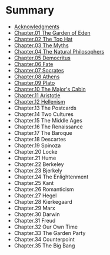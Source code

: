 # Summary

* [Acknowledgments](README.md)
* [Chapter.01 The Garden of Eden](chapter01-the-garden-of-eden.md)
* [Chapter.02 The Top Hat](chapter02-the-top-hat.md)
* [Chapter.03 The Myths](chapter03-the-myths.md)
* [Chapter.04 The Natural Philosophers](chapter04-the-natural-philosophers.md)
* [Chapter.05 Democritus](chapter05-democritus.md)
* [Chapter.06 Fate](chapter06-fate.md)
* [Chapter.07 Socrates](chapter07-socrates.md)
* [Chapter.08 Athens](chapter08-ahtens.md)
* [Chapter.09 Plato](chapter09-plato.md)
* [Chapter.10 The Major's Cabin](chapter10-the-majors-cabin.md)
* [Chapter.11 Aristotle](chapter11-aristotle.md)
* [Chapter.12 Hellenism](chapter12-hellenism.md)
* Chapter.13 The Postcards
* Chapter.14 Two Cultures
* Chapter.15 The Middle Ages
* Chapter.16 The Renaissance
* Chapter.17 The Baroque
* Chapter.18 Descartes
* Chapter.19 Spinoza
* Chapter.20 Locke
* Chapter.21 Hume
* Chapter.22 Berkeley
* Chapter.23 Bjerkely
* Chapter.24 The Enlightenment
* Chapter.25 Kant
* Chapter.26 Romanticism
* Chapter.27 Hegel
* Chapter.28 Kierkegaard
* Chapter.29 Marx
* Chapter.30 Darwin
* Chapter.31 Freud
* Chapter.32 Our Own Time
* Chapter.33 The Garden Party
* Chapter.34 Counterpoint
* Chapter.35 The Big Bang

